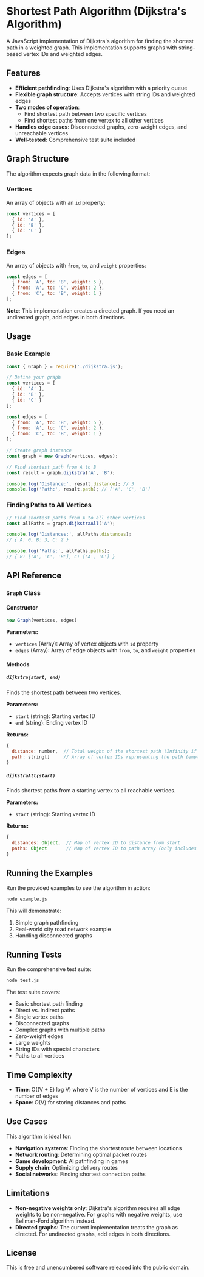 # Shortest Path Algorithm (Dijkstra's Algorithm)

A JavaScript implementation of Dijkstra's algorithm for finding the shortest path in a weighted graph. This implementation supports graphs with string-based vertex IDs and weighted edges.

## Features

- **Efficient pathfinding**: Uses Dijkstra's algorithm with a priority queue
- **Flexible graph structure**: Accepts vertices with string IDs and weighted edges
- **Two modes of operation**:
  - Find shortest path between two specific vertices
  - Find shortest paths from one vertex to all other vertices
- **Handles edge cases**: Disconnected graphs, zero-weight edges, and unreachable vertices
- **Well-tested**: Comprehensive test suite included

## Graph Structure

The algorithm expects graph data in the following format:

### Vertices
An array of objects with an `id` property:
```javascript
const vertices = [
  { id: 'A' },
  { id: 'B' },
  { id: 'C' }
];
```

### Edges
An array of objects with `from`, `to`, and `weight` properties:
```javascript
const edges = [
  { from: 'A', to: 'B', weight: 5 },
  { from: 'A', to: 'C', weight: 2 },
  { from: 'C', to: 'B', weight: 1 }
];
```

**Note**: This implementation creates a directed graph. If you need an undirected graph, add edges in both directions.

## Usage

### Basic Example

```javascript
const { Graph } = require('./dijkstra.js');

// Define your graph
const vertices = [
  { id: 'A' },
  { id: 'B' },
  { id: 'C' }
];

const edges = [
  { from: 'A', to: 'B', weight: 5 },
  { from: 'A', to: 'C', weight: 2 },
  { from: 'C', to: 'B', weight: 1 }
];

// Create graph instance
const graph = new Graph(vertices, edges);

// Find shortest path from A to B
const result = graph.dijkstra('A', 'B');

console.log('Distance:', result.distance); // 3
console.log('Path:', result.path); // ['A', 'C', 'B']
```

### Finding Paths to All Vertices

```javascript
// Find shortest paths from A to all other vertices
const allPaths = graph.dijkstraAll('A');

console.log('Distances:', allPaths.distances);
// { A: 0, B: 3, C: 2 }

console.log('Paths:', allPaths.paths);
// { B: ['A', 'C', 'B'], C: ['A', 'C'] }
```

## API Reference

### `Graph` Class

#### Constructor

```javascript
new Graph(vertices, edges)
```

**Parameters:**
- `vertices` (Array): Array of vertex objects with `id` property
- `edges` (Array): Array of edge objects with `from`, `to`, and `weight` properties

#### Methods

##### `dijkstra(start, end)`

Finds the shortest path between two vertices.

**Parameters:**
- `start` (string): Starting vertex ID
- `end` (string): Ending vertex ID

**Returns:**
```javascript
{
  distance: number,  // Total weight of the shortest path (Infinity if no path exists)
  path: string[]     // Array of vertex IDs representing the path (empty if no path exists)
}
```

##### `dijkstraAll(start)`

Finds shortest paths from a starting vertex to all reachable vertices.

**Parameters:**
- `start` (string): Starting vertex ID

**Returns:**
```javascript
{
  distances: Object,  // Map of vertex ID to distance from start
  paths: Object       // Map of vertex ID to path array (only includes reachable vertices)
}
```

## Running the Examples

Run the provided examples to see the algorithm in action:

```bash
node example.js
```

This will demonstrate:
1. Simple graph pathfinding
2. Real-world city road network example
3. Handling disconnected graphs

## Running Tests

Run the comprehensive test suite:

```bash
node test.js
```

The test suite covers:
- Basic shortest path finding
- Direct vs. indirect paths
- Single vertex paths
- Disconnected graphs
- Complex graphs with multiple paths
- Zero-weight edges
- Large weights
- String IDs with special characters
- Paths to all vertices

## Time Complexity

- **Time**: O((V + E) log V) where V is the number of vertices and E is the number of edges
- **Space**: O(V) for storing distances and paths

## Use Cases

This algorithm is ideal for:
- **Navigation systems**: Finding the shortest route between locations
- **Network routing**: Determining optimal packet routes
- **Game development**: AI pathfinding in games
- **Supply chain**: Optimizing delivery routes
- **Social networks**: Finding shortest connection paths

## Limitations

- **Non-negative weights only**: Dijkstra's algorithm requires all edge weights to be non-negative. For graphs with negative weights, use Bellman-Ford algorithm instead.
- **Directed graphs**: The current implementation treats the graph as directed. For undirected graphs, add edges in both directions.

## License

This is free and unencumbered software released into the public domain.
